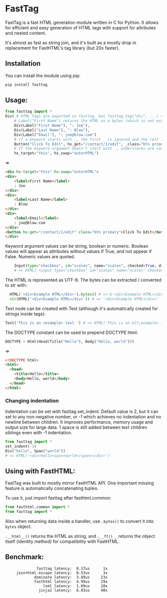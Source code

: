 # FastTag

FastTag is a fast HTML generation module written in C for Python. It allows for efficient and easy generation of HTML tags with support for attributes and nested content.

It's almost as fast as string join, and it's built as a mostly drop in replacement for FastHTML's tag library (but 20x faster).

## Installation

You can install the module using pip:

```bash
pip install fasttag
```


## Usage:

```python
from fasttag import *
Div( # HTML Tags are exported in fasttag, but fasttag.tag("div", ...) can be used as well.
    # Label("First Name") returns the HTML as a bytes (which is not escaped, just indented), but all passed strings in the element children and attribute values are escaped
    Div(Label("First Name"), ": Joe"),
    Div(Label("Last Name"), ": Blow"),
    Div(Label("Email"), ": joe@blow.com")
    # if a keyword starts with _, the first _ is ignored and the rest is used as an argument unchanged.
    Button("Click To Edit", hx_get="/contact/1/edit", _class="btn primary"),   
    # If the keyword argument doesn't start with _, underscores are converted to hypens (-) in the attibute name
    hx_target="this", hx_swap="outerHTML")
```

=>

```HTML
<div hx-target="this" hx-swap="outerHTML">
<div>
    <label>First Name</label>
    : Joe
</div>
<div>
    <label>Last Name</label>
    : Blow
</div>
<div>
    <label>Email</label>
    : joe@blow.com
</div>
<button hx-get="/contact/1/edit" class="btn primary">Click To Edit</button>
</div>
```

Keyword argument values can be string, boolean or numeric. Boolean values will appear as attributes without values if True, and not appear if False.
Numeric values are quoted.

```python
    Input(type="checkbox", id="scales", name="scales", checked=True, disabled=False)
    # => HTML('<input type="checkbox" id="scales" name="scales" checked>')
```

The HTML is represented as UTF-8. The bytes can be extracted / converted to str with:

```python
  HTML('<div>Example HTML</div>').bytes() # => b'<div>Example HTML</div>'
  str(HTML('<div>Example HTML</div>')) # => '<div>Example HTML</div>'
```

Text node can be created with Text (although it's automatically created for strings inside tags):

```python
Text('This is an <example> text ') # => HTML('This is an &lt;example> text')
```

The DOCTYPE constant can be used to prepend DOCTYPE html:
```python
DOCTYPE + Html(Head(Title("Hello"), Body("Hello, world")))
```

=>
```html
<!DOCTYPE html>
<html>
  <head>
    <title>Hello</title>
    <body>Hello, world</body>
  </head>
</html>
```

### Changing indentation

Indentation can be set with fasttag.set_indent.
Default value is 2, but it can set to any non-negative number, or -1 which achieves no indentation and no newline between children.
It improves performance, memory usage and output size for large data.
1 space is still added between text children siblings even with -1 indentation.

```python
from fasttag import *
set_indent(-1)
Div("hello", Span("world"))
# => HTML('<div>hello<span>world</span></div>')
```

## Using with FastHTML:
FastTag was built to mostly mirror FastHTML API. One important missing feature is automatically concatenating tuples.

To use it, just import fasttag after fasthtml.common:

```python
from fasthtml.common import *
from fasttag import *
```

Also when returning data inside a handler, use ```.bytes()``` to convert it into ```bytes``` object.

```.__html__()``` returns the HTML as string, and ```.__ft()__``` returns the object itself (identity method) for compatibility with FastHTML.


## Benchmark:

```
              fasttag latency:  0.17us      1x
     join+html.escape latency:  0.53us      3x
             dominate latency:  3.89us     23x
             fasthtml latency:  4.99us     29x
                 lxml latency:  1.69us     10x
               jinja2 latency:  6.83us     40x
```

